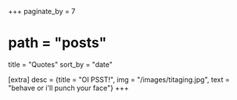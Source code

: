 +++
paginate_by = 7
# path = "posts"
title = "Quotes"
sort_by = "date"

[extra]
desc = {title = "OI PSST!", img = "/images/titaging.jpg", text = "behave or i'll punch your face"}
+++
